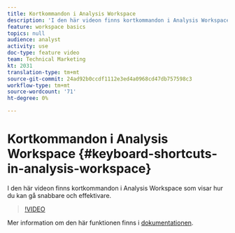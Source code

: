 ```yaml
---
title: Kortkommandon i Analysis Workspace
description: 'I den här videon finns kortkommandon i Analysis Workspace som visar hur du kan gå snabbare och effektivare. '
feature: workspace basics
topics: null
audience: analyst
activity: use
doc-type: feature video
team: Technical Marketing
kt: 2031
translation-type: tm+mt
source-git-commit: 24ad92b0ccdf1112e3ed4a0968cd47db757598c3
workflow-type: tm+mt
source-wordcount: '71'
ht-degree: 0%

---
```



# Kortkommandon i Analysis Workspace {#keyboard-shortcuts-in-analysis-workspace}

I den här videon finns kortkommandon i Analysis Workspace som visar hur du kan gå snabbare och effektivare.

>[!VIDEO](https://video.tv.adobe.com/v/23984/?quality=12)

Mer information om den här funktionen finns i [dokumentationen](https://marketing.adobe.com/resources/help/en_US/analytics/analysis-workspace/fa_shortcut_keys.html).
